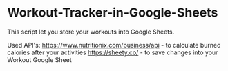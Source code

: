 # Workout-Tracker-in-Google-Sheets

This script let you store your workouts into Google Sheets.

Used API's:
  https://www.nutritionix.com/business/api - to calculate burned calories after your activities
  https://sheety.co/ - to save changes into your Workout Google Sheet 
